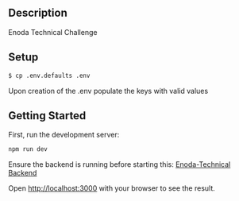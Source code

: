 ## Description

Enoda Technical Challenge

## Setup

```bash
$ cp .env.defaults .env
```

Upon creation of the .env populate the keys with valid values

## Getting Started

First, run the development server:

```bash
npm run dev
```

Ensure the backend is running before starting this:
[Enoda-Technical Backend](https://github.com/GwFra/enoda-technical-backend)

Open [http://localhost:3000](http://localhost:3000) with your browser to see the result.
